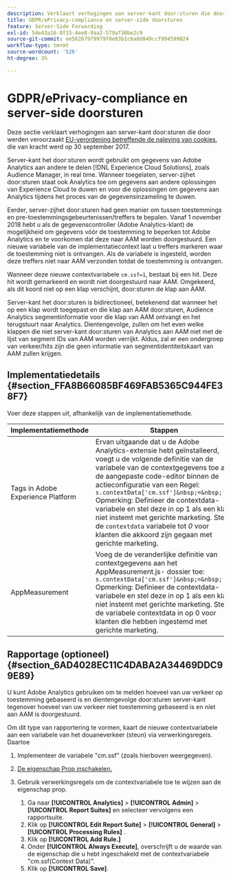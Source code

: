 ```yaml
---
description: Verklaart verhogingen aan server-kant door:sturen die door de EU verordening van de koekjesnaleving werden veroorzaakt.
title: GDPR/ePrivacy-compliance en server-side doorsturen
feature: Server-Side Forwarding
exl-id: 54e43a16-8f15-4ee8-9aa2-579af30be2c9
source-git-commit: ee56267979979f8e03b1c6a0d849ccf994599024
workflow-type: tm+mt
source-wordcount: '526'
ht-degree: 3%

---
```


# GDPR/ePrivacy-compliance en server-side doorsturen

Deze sectie verklaart verhogingen aan server-kant door:sturen die door werden veroorzaakt [EU-verordening betreffende de naleving van cookies](https://wikis.ec.europa.eu/display/WEBGUIDE/04.+Cookies+gelijksoortige+technologieën), die van kracht werd op 30 september 2017.

Server-kant het door:sturen wordt gebruikt om gegevens van Adobe Analytics aan andere te delen [!DNL Experience Cloud Solutions], zoals Audience Manager, in real time. Wanneer toegelaten, server-zijhet door:sturen staat ook Analytics toe om gegevens aan andere oplossingen van Experience Cloud te duwen en voor die oplossingen om gegevens aan Analytics tijdens het proces van de gegevensinzameling te duwen.

Eerder, server-zijhet door:sturen had geen manier om tussen toestemmings en pre-toestemmingsgebeurtenissen/treffers te bepalen. Vanaf 1 november 2018 hebt u als de gegevenscontroller (Adobe Analytics-klant) de mogelijkheid om gegevens vóór de toestemming te beperken tot Adobe Analytics en te voorkomen dat deze naar AAM worden doorgestuurd. Een nieuwe variabele van de implementatiecontext laat u treffers markeren waar de toestemming niet is ontvangen. Als de variabele is ingesteld, worden deze treffers niet naar AAM verzonden totdat de toestemming is ontvangen.

Wanneer deze nieuwe contextvariabele `cm.ssf=1`, bestaat bij een hit. Deze hit wordt gemarkeerd en wordt niet doorgestuurd naar AAM. Omgekeerd, als dit koord niet op een klap verschijnt, door:sturen de klap aan AAM.

Server-kant het door:sturen is bidirectioneel, betekenend dat wanneer het op een klap wordt toegepast en die klap aan AAM door:sturen, Audience Analytics segmentinformatie voor die klap van AAM ontvangt en het terugstuurt naar Analytics. Dientengevolge, zullen om het even welke klappen die niet server-kant door:sturen van Analytics aan AAM niet met de lijst van segment IDs van AAM worden verrijkt. Aldus, zal er een ondergroep van verkeer/hits zijn die geen informatie van segmentidentiteitskaart van AAM zullen krijgen.

## Implementatiedetails {#section_FFA8B66085BF469FAB5365C944FE38F7}

Voer deze stappen uit, afhankelijk van de implementatiemethode.

| Implementatiemethode | Stappen |
|--- |--- |
| Tags in Adobe Experience Platform | Ervan uitgaande dat u de Adobe Analytics-extensie hebt geïnstalleerd, voegt u de volgende definitie van de variabele van de contextgegevens toe aan de aangepaste code-editor binnen de actieconfiguratie van een Regel: <br/>`s.contextData['cm.ssf']&nbsp;=&nbsp;'1' ` <br/>Opmerking: Definieer de contextdata-variabele en stel deze in op 1 als een klant niet instemt met gerichte marketing. Stel de `contextdata` variabele tot *0* voor klanten die akkoord zijn gegaan met gerichte marketing. |
| AppMeasurement | Voeg de de veranderlijke definitie van contextgegevens aan het AppMeasurement.js- dossier toe:  <br/>`s.contextData['cm.ssf']&nbsp;=&nbsp;'1' ` <br/>Opmerking: Definieer de contextdata-variabele en stel deze in op 1 als een klant niet instemt met gerichte marketing. Stel de variabele contextdata in op 0 voor klanten die hebben ingestemd met gerichte marketing. |

## Rapportage (optioneel) {#section_6AD4028EC11C4DABA2A34469DDC99E89}

U kunt Adobe Analytics gebruiken om te melden hoeveel van uw verkeer op toestemming gebaseerd is en dientengevolge door:sturen server-kant tegenover hoeveel van uw verkeer niet toestemming gebaseerd is en niet aan AAM is doorgestuurd.

Om dit type van rapportering te vormen, kaart de nieuwe contextvariabele aan een variabele van het douaneverkeer (steun) via verwerkingsregels. Daartoe

1. Implementeer de variabele &quot;cm.ssf&quot; (zoals hierboven weergegeven).
1. [De eigenschap Prop inschakelen.](/help/admin/admin/c-traffic-variables/traffic-var.md)
1. Gebruik verwerkingsregels om de contextvariabele toe te wijzen aan de eigenschap prop.

   1. Ga naar  **[!UICONTROL Analytics]** > **[!UICONTROL Admin]** > **[!UICONTROL Report Suites]** en selecteer vervolgens een rapportsuite.
   1. Klik op  **[!UICONTROL Edit Report Suite]** > **[!UICONTROL General]** > **[!UICONTROL Processing Rules]** .
   1. Klik op **[!UICONTROL Add Rule.]**
   1. Onder **[!UICONTROL Always Execute]**, overschrijft u de waarde van de eigenschap die u hebt ingeschakeld met de contextvariabele &quot;cm.ssf(Context Data)&quot;.
   1. Klik op **[!UICONTROL Save]**.

